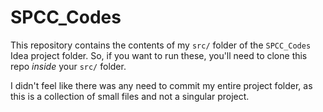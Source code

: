 # SPCC_Codes

This repository contains the contents of my `src/` folder of the `SPCC_Codes` Idea project folder. So, if you want to run these, you'll need to clone this repo _inside_ your `src/` folder.

I didn't feel like there was any need to commit my entire project folder, as this is a collection of small files and not a singular project.
